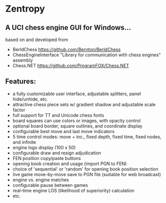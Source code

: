 # Zentropy

## A UCI chess engine GUI for Windows...
based on and developed from

* BerldChess https://github.com/Bernton/BerldChess
* ChessEngineInterface "Library for communication with chess engines" assembly
* Chess.NET https://github.com/ProgramFOX/Chess.NET

## Features:

* a fully customizable user interface, adjustable splitters, panel hide/unhide, etc.
* attractive chess piece sets w/ gradient shadow and adjustable scale factor
* full support for TT and Unicode chess fonts
* board squares can use colors or images, with opacity control
* optional board border, square outlines, and coordinate display
* configurable best move and last move indicators
* 5 time control modes: move + inc., fixed depth, fixed time, fixed nodes, and infinite
* engine logo display (100 x 50)
* configurable draw and resign adjudication
* FEN position copy/paste buttons
* opening book creation and usage (import PGN to FEN)
* choice of 'sequential' or 'random' for opening book position selection 
* live game move-by-move save to PGN file (suitable for web broadcast)
* engine vs. engine matches
* configurable pause between games
* real-time engine LOS (likelihood of superiority) calculation
* etc.
